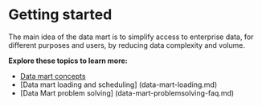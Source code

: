 # Getting started

The main idea of the data mart is to simplify access to enterprise data, for different purposes and users, by reducing data complexity and volume. 

**Explore these topics to learn more:**
* [Data mart concepts](data-mart-concepts.md)
* [Data mart loading and scheduling] (data-mart-loading.md)
* [Data Mart problem solving] (data-mart-problemsolving-faq.md)

